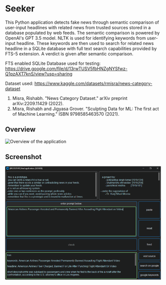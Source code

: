 # Seeker

This Python application detects fake news through semantic comparison of user-input headlines with related news from trusted sources stored in a database populated by web feeds. The semantic comparison is powered by OpenAI's GPT 3.5 model. NLTK is used for identifying keywords from user-input headline. These keywords are then used to search for related news headline in a SQLite database with full text search capabilities provided by FTS-5 extension. A verdict is given after semantic comparison.

FTS enabled SQLite Database used for testing: https://drive.google.com/file/d/13rwTUSV5fbHNZgNYSfwz-Q1pzAXT7knS/view?usp=sharing

Dataset used: https://www.kaggle.com/datasets/rmisra/news-category-dataset
1. Misra, Rishabh. "News Category Dataset." arXiv preprint arXiv:2209.11429 (2022).
2. Misra, Rishabh and Jigyasa Grover. "Sculpting Data for ML: The first act of Machine Learning." ISBN 9798585463570 (2021).


## Overview
<img src='seeker_overview.png' alt='Overview of the application'>
  
## Screenshot
<img src='screenshot_1.png' alt='Screesnhot'>

